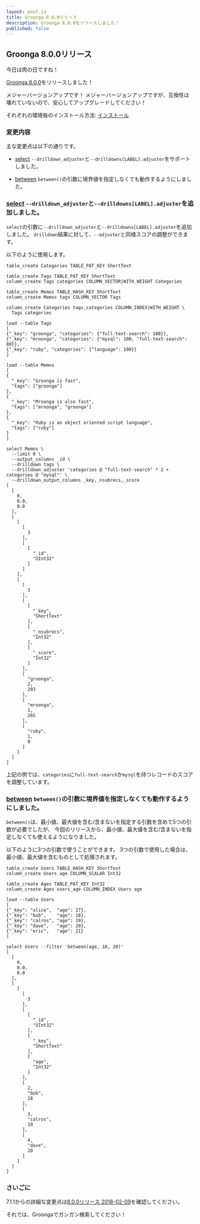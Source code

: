 ```yaml
---
layout: post.ja
title: Groonga 8.0.0リリース
description: Groonga 8.0.0をリリースしました！
published: false
---
```


## Groonga 8.0.0リリース

今日は肉の日ですね！

[Groonga 8.0.0](/ja/docs/news.html#release-8.0.0)をリリースしました！

メジャーバージョンアップです！
メジャーバージョンアップですが、互換性は壊れていないので、安心してアップグレードしてください！

それぞれの環境毎のインストール方法: [インストール](/ja/docs/install.html)

### 変更内容

主な変更点は以下の通りです。

  * [select](/ja/docs/reference/commands/select.html) `--drilldown_adjuster`と`--drilldowns[LABEL].adjuster`をサポートしました。

  * [between](/ja/docs/reference/functions/between.html) `between()`の引数に境界値を指定しなくても動作するようにしました。

### [select](/ja/docs/reference/commands/select.html) `--drilldown_adjuster`と`--drilldowns[LABEL].adjuster`を追加しました。

`select`の引数に`--drilldown_adjuster`と`--drilldowns[LABEL].adjuster`を追加しました。
`drilldown`結果に対して、`--adjuster`と同様スコアの調整ができます。

以下のように使用します。

```text
table_create Categories TABLE_PAT_KEY ShortText

table_create Tags TABLE_PAT_KEY ShortText
column_create Tags categories COLUMN_VECTOR|WITH_WEIGHT Categories

table_create Memos TABLE_HASH_KEY ShortText
column_create Memos tags COLUMN_VECTOR Tags

column_create Categories tags_categories COLUMN_INDEX|WITH_WEIGHT \
  Tags categories

load --table Tags
[
{"_key": "groonga", "categories": {"full-text-search": 100}},
{"_key": "mroonga", "categories": {"mysql": 100, "full-text-search": 80}},
{"_key": "ruby", "categories": {"language": 100}}
]

load --table Memos
[
{
  "_key": "Groonga is fast",
  "tags": ["groonga"]
},
{
  "_key": "Mroonga is also fast",
  "tags": ["mroonga", "groonga"]
},
{
  "_key": "Ruby is an object oriented script language",
  "tags": ["ruby"]
}
]

select Memos \
  --limit 0 \
  --output_columns _id \
  --drilldown tags \
  --drilldown_adjuster 'categories @ "full-text-search" * 2 + categories @ "mysql"' \
  --drilldown_output_columns _key,_nsubrecs,_score
[
  [
    0,
    0.0,
    0.0
  ],
  [
    [
      [
        3
      ],
      [
        [
          "_id",
          "UInt32"
        ]
      ]
    ],
    [
      [
        3
      ],
      [
        [
          "_key",
          "ShortText"
        ],
        [
          "_nsubrecs",
          "Int32"
        ],
        [
          "_score",
          "Int32"
        ]
      ],
      [
        "groonga",
        2,
        203
      ],
      [
        "mroonga",
        1,
        265
      ],
      [
        "ruby",
        1,
        0
      ]
    ]
  ]
]
```

上記の例では、`categories`に`full-text-search`か`mysql`を持つレコードのスコアを調整しています。

### [between](/ja/docs/reference/functions/between.html) `between()`の引数に境界値を指定しなくても動作するようにしました。

`between()`は、最小値、最大値を含む/含まないを指定する引数を含めて5つの引数が必要でしたが、
今回のリリースから、最小値、最大値を含む/含まないを指定しなくても使えるようになりました。

以下のように3つの引数で使うことができます。
3つの引数で使用した場合は、最小値、最大値を含むものとして処理されます。

```text
table_create Users TABLE_HASH_KEY ShortText
column_create Users age COLUMN_SCALAR Int32

table_create Ages TABLE_PAT_KEY Int32
column_create Ages users_age COLUMN_INDEX Users age

load --table Users
[
{"_key": "alice",  "age": 17},
{"_key": "bob",    "age": 18},
{"_key": "calros", "age": 19},
{"_key": "dave",   "age": 20},
{"_key": "eric",   "age": 21}
]

select Users --filter 'between(age, 18, 20)'
[
  [
    0,
    0.0,
    0.0
  ],
  [
    [
      [
        3
      ],
      [
        [
          "_id",
          "UInt32"
        ],
        [
          "_key",
          "ShortText"
        ],
        [
          "age",
          "Int32"
        ]
      ],
      [
        2,
        "bob",
        18
      ],
      [
        3,
        "calros",
        19
      ],
      [
        4,
        "dave",
        20
      ]
    ]
  ]
]
```

### さいごに

7.1.1からの詳細な変更点は[8.0.0リリース 2018-02-09](/ja/docs/news.html#release-8.0.0)を確認してください。

それでは、Groongaでガンガン検索してください！
